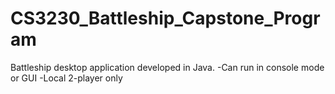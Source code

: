 # CS3230_Battleship_Capstone_Program
Battleship desktop application developed in Java.
-Can run in console mode or GUI
-Local 2-player only

